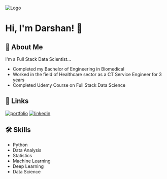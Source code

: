 
![Logo](https://github-readme-stats.vercel.app/api?username=Darshbhi99&&show_icons=true&title_color=ffffff&icon_color=bb2acf&text_color=daf7dc&bg_color=151515)


# Hi, I'm Darshan! 👋


## 🚀 About Me
I'm a Full Stack Data Scientist...

- Completed my Bachelor of Engineering in Biomedical 
- Worked in the field of Healthcare sector as a CT Service Engineer for 3 years
- Completed Udemy Course on Full Stack Data Science 


## 🔗 Links
[![portfolio](https://img.shields.io/badge/my_portfolio-000?style=for-the-badge&logo=ko-fi&logoColor=white)](https://github.com/Darshbhi99/Darshbhi99.git) 
[![linkedin](https://img.shields.io/badge/linkedin-0A66C2?style=for-the-badge&logo=linkedin&logoColor=white)](www.linkedin.com/in/darshan-bhiwapurkar-048a86124)


## 🛠 Skills
- Python 
- Data Analysis
- Statistics
- Machine Learning
- Deep Learning
- Data Science 


